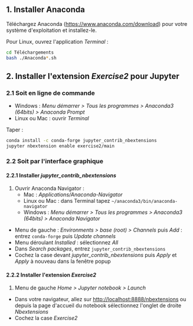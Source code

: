 ## 1. Installer Anaconda

Téléchargez Anaconda (<https://www.anaconda.com/download>) pour votre système d'exploitation et installez-le.

Pour Linux, ouvrez l'application *Terminal* :

```bash
cd Téléchargements
bash ./Anaconda*.sh
```

## 2. Installer l'extension *Exercise2* pour Jupyter

### 2.1 Soit en ligne de commande

- Windows : *Menu démarrer > Tous les programmes > Anaconda3 (64bits) > Anaconda Prompt*
- Linux ou Mac : ouvrir *Terminal*

Taper :

```bash
conda install -c conda-forge jupyter_contrib_nbextensions
jupyter nbextension enable exercise2/main
```

### 2.2 Soit par l'interface graphique

#### 2.2.1 Installer *jupyter_contrib_nbextensions*

1. Ouvrir Anaconda Navigator :
    - Mac : *Applications/Anaconda-Navigator*
    - Linux ou Mac : dans Terminal tapez `~/anaconda3/bin/anaconda-navigator`
    - Windows : *Menu démarrer > Tous les programmes > Anaconda3 (64bits) > Anaconda Navigator*
- Menu de gauche : *Environments > base (root) > Channels* puis *Add* : entrez `conda-forge` puis *Update channels*
- Menu déroulant *Installed* : sélectionnez *All*
- Dans *Search packages*, entrez `jupyter_contrib_nbextensions`
- Cochez la case devant *jupyter_contrib_nbextensions* puis *Apply* et *Apply* à nouveau dans la fenêtre popup

#### 2.2.2 Installer l'extension *Exercise2*

1. Menu de gauche *Home > Jupyter notebook > Launch*
- Dans votre navigateur, allez sur <http://localhost:8888/nbextensions> ou depuis la page d'accueil du notebook sélectionnez l'onglet de droite *Nbextensions*
- Cochez la case *Exercise2*


